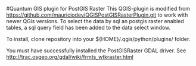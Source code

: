 #Quantum GIS plugin for PostGIS Raster
This QGIS-plugin is modified from https://github.com/mauriciodev/QGISPostGISRasterPlugin.git to work with newer QGis versions. To select the data by sql an postgis raster enabled tables, a sql query field has been added to the data select window.

To install, clone repository into your ${HOME}/.qgis/python/plugins/ folder.

You must have successfully installed the PostGISRaster GDAL driver. See http://trac.osgeo.org/gdal/wiki/frmts_wtkraster.html
